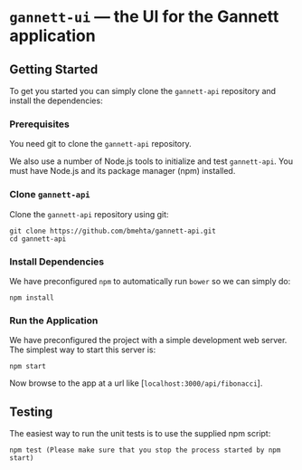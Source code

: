 # `gannett-ui` — the UI for the Gannett application


## Getting Started

To get you started you can simply clone the `gannett-api` repository and install the dependencies:

### Prerequisites

You need git to clone the `gannett-api` repository.

We also use a number of Node.js tools to initialize and test `gannett-api`. You must have Node.js
and its package manager (npm) installed.

### Clone `gannett-api`

Clone the `gannett-api` repository using git:

```
git clone https://github.com/bmehta/gannett-api.git
cd gannett-api
```

### Install Dependencies

We have preconfigured `npm` to automatically run `bower` so we can simply do:

```
npm install
```

### Run the Application

We have preconfigured the project with a simple development web server. The simplest way to start
this server is:

```
npm start
```

Now browse to the app at a url like [`localhost:3000/api/fibonacci`].

## Testing
The easiest way to run the unit tests is to use the supplied npm script:

```
npm test (Please make sure that you stop the process started by npm start)
```